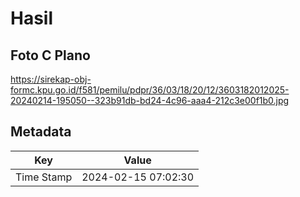 # Hasil

## Foto C Plano

https://sirekap-obj-formc.kpu.go.id/f581/pemilu/pdpr/36/03/18/20/12/3603182012025-20240214-195050--323b91db-bd24-4c96-aaa4-212c3e00f1b0.jpg


## Metadata

| Key        | Value               |
| ---------- | ------------------- |
| Time Stamp | 2024-02-15 07:02:30 |




